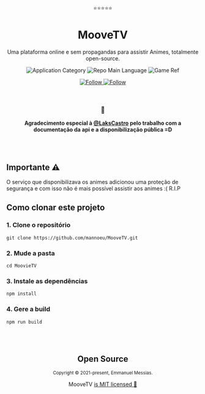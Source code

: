 <p align="center">⭐⭐⭐⭐⭐</p>
<h1 align="center">MooveTV</h1>
<p align="center">Uma plataforma online e sem propagandas para assistir Animes, totalmente open-source.</p>

<p align="center">
  <img  src="https://img.shields.io/badge/development-web-red" alt="Application Category" />
  <img  src="https://img.shields.io/badge/language-javascript-orange" alt="Repo Main Language" />
  <img  src="https://img.shields.io/badge/name-moovetv-yellow" alt="Game Ref" />
</p>

<p align="center">
  <a href="https://www.linkedin.com/in/lakscastro" target="_blank">
    <img src="https://img.shields.io/twitter/url?label=Connect%20%40LaksCastro&logo=linkedin&url=https%3A%2F%2Fwww.twitter.com%2Flakscastro%2F" alt="Follow" />
  </a>
  <a href="https://www.linkedin.com/in/emmanuel-messias-535621127/" target="_blank">
    <img src="https://img.shields.io/twitter/url?label=Connect%20%40Emmanuel&logo=linkedin&url=https%3A%2F%2Fwww.twitter.com%2Flakscastro%2F" alt="Follow" />
  </a>
</p>

<br>
<h3 align="center">💜</h3>
<p align="center"><b>Agradecimento especial à <a href="https://github.com/LaksCastro">@LaksCastro</a> pelo trabalho com a documentação da api e a disponibilização pública =D</b></p>
<br>
<br>

## Importante ⚠️

O serviço que disponibilizava os animes adicionou uma proteção de segurança e com isso não é mais possível assistir aos animes :( R.I.P

## Como clonar este projeto

### 1. Clone o repositório

```
git clone https://github.com/mannoeu/MooveTV.git
```

### 2. Mude a pasta

```
cd MoovieTV
```

### 3. Instale as dependências

```
npm install
```

### 4. Gere a build

```
npm run build
```

<br>
<br>

<h2 align="center">
  Open Source
</h2>
<p align="center">
  <sub>Copyright © 2021-present, Emmanuel Messias.</sub>
</p>
<p align="center">MooveTV <a href="https://github.com/mannoeu/MooveTV/blob/master/LICENSE.md">is MIT licensed 💖</a></p>

